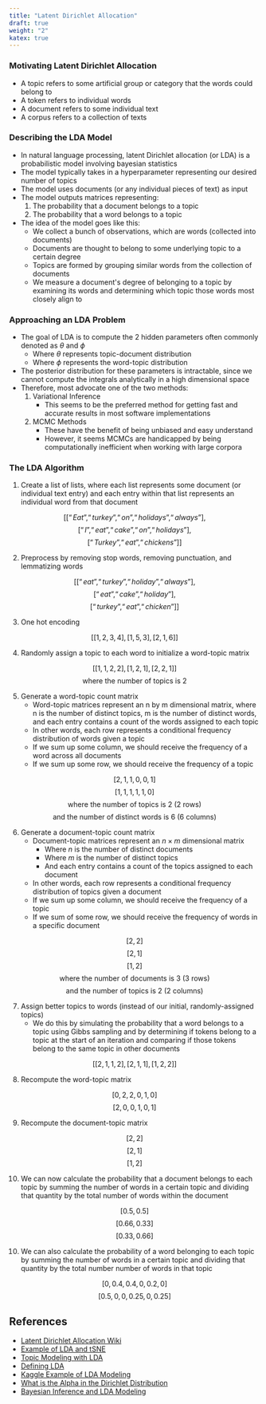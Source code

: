 ```yaml
---
title: "Latent Dirichlet Allocation"
draft: true
weight: "2"
katex: true
---
```


### Motivating Latent Dirichlet Allocation
- A topic refers to some artificial group or category that the words could belong to
- A token refers to individual words
- A document refers to some individual text
- A corpus refers to a collection of texts

### Describing the LDA Model
- In natural language processing, latent Dirichlet allocation (or LDA) is a probabilistic model involving bayesian statistics
- The model typically takes in a hyperparameter representing our desired number of topics
- The model uses documents (or any individual pieces of text) as input
- The model outputs matrices representing:
	1. The probability that a document belongs to a topic
	2. The probability that a word belongs to a topic
- The idea of the model goes like this:
	- We collect a bunch of observations, which are words (collected into documents)
	- Documents are thought to belong to some underlying topic to a certain degree
	- Topics are formed by grouping similar words from the collection of documents
	- We measure a document's degree of belonging to a topic by examining its words and determining which topic those words most closely align to

### Approaching an LDA Problem
- The goal of LDA is to compute the 2 hidden parameters often commonly denoted as $\theta$ and $\phi$
	- Where $\theta$ represents topic-document distribution
	- Where $\phi$ represents the word-topic distribution
- The posterior distribution for these parameters is intractable, since we cannot compute the integrals analytically in a high dimensional space
- Therefore, most advocate one of the two methods:
	1. Variational Inference
		- This seems to be the preferred method for getting fast and accurate results in most software implementations
	2. MCMC Methods
		- These have the benefit of being unbiased and easy understand
		- However, it seems MCMCs are handicapped by being computationally inefficient when working with large corpora

### The LDA Algorithm
1. Create a list of lists, where each list represents some document (or individual text entry) and each entry within that list represents an individual word from that document

$$ [[“Eat”, “turkey”, “on”, “holidays”, “always”], $$
$$ [“I”, “eat”, “cake”, “on”, “holidays”], $$
$$ [“Turkey”, “eat”, “chickens”]] $$

2. Preprocess by removing stop words, removing punctuation, and lemmatizing words

$$ [[“eat”, “turkey”, “holiday”, “always”], $$
$$ [“eat”, “cake”, “holiday”], $$
$$ [“turkey”, “eat”, “chicken”]] $$

3. One hot encoding

$$ [[1,2,3,4], [1,5,3], [2,1,6]] $$

4. Randomly assign a topic to each word to initialize a word-topic matrix

$$ [[1,1,2,2], [1,2,1], [2,2,1]] $$
$$ \text{where the number of topics is 2} $$

5. Generate a word-topic count matrix
	- Word-topic matrices represent an n by m dimensional matrix, where n is the number of distinct topics, m is the number of distinct words, and each entry contains a count of the words assigned to each topic
	- In other words, each row represents a conditional frequency distribution of words given a topic
	- If we sum up some column, we should receive the frequency of a word across all documents
	- If we sum up some row, we should receive the frequency of a topic

$$ [2,1,1,0,0,1] $$
$$ [1,1,1,1,1,0] $$
$$ \text{where the number of topics is 2 (2 rows)} $$
$$ \text{and the number of distinct words is 6 (6 columns)} $$

6. Generate a document-topic count matrix
	- Document-topic matrices represent an $n \times m$ dimensional matrix
		- Where $n$ is the number of distinct documents
		- Where $m$ is the number of distinct topics
		- And each entry contains a count of the topics assigned to each document
	- In other words, each row represents a conditional frequency distribution of topics given a document
	- If we sum up some column, we should receive the frequency of a topic
	- If we sum of some row, we should receive the frequency of words in a specific document

$$ [2,2] $$
$$ [2,1] $$
$$ [1,2] $$
$$ \text{where the number of documents is 3 (3 rows)} $$
$$ \text{and the number of topics is 2 (2 columns)} $$

7. Assign better topics to words (instead of our initial, randomly-assigned topics)
	- We do this by simulating the probability that a word belongs to a topic using Gibbs sampling and by determining if tokens belong to a topic at the start of an iteration and comparing if those tokens belong to the same topic in other documents

$$ [[2,1,1,2], [2,1,1], [1,2,2]] $$

8. Recompute the word-topic matrix

$$ [0,2,2,0,1,0] $$
$$ [2,0,0,1,0,1] $$

9. Recompute the document-topic matrix

$$ [2,2] $$
$$ [2,1] $$
$$ [1,2] $$

10. We can now calculate the probability that a document belongs to each topic by summing the number of words in a certain topic and dividing that quantity by the total number of words within the document

$$ [0.5,0.5] $$
$$ [0.66,0.33] $$
$$ [0.33,0.66] $$

10. We can also calculate the probability of a word belonging to each topic by summing the number of words in a certain topic and dividing that quantity by the total number number of words in that topic

$$ [0,0.4,0.4,0,0.2,0] $$
$$ [0.5,0,0,0.25,0,0.25] $$

## References
- [Latent Dirichlet Allocation Wiki](https://en.wikipedia.org/wiki/Latent_Dirichlet_allocation)
- [Example of LDA and tSNE](https://shuaiw.github.io/2016/12/22/topic-modeling-and-tsne-visualzation.html)
- [Topic Modeling with LDA](https://www.analyticsvidhya.com/blog/2016/08/beginners-guide-to-topic-modeling-in-python/)
- [Defining LDA](http://brooksandrew.github.io/simpleblog/articles/latent-dirichlet-allocation-under-the-hood/)
- [Kaggle Example of LDA Modeling](https://www.kaggle.com/ktattan/lda-and-document-similarity)
- [What is the Alpha in the Dirichlet Distribution](https://stats.stackexchange.com/questions/244917/what-exactly-is-the-alpha-in-the-dirichlet-distribution)
- [Bayesian Inference and LDA Modeling](https://towardsdatascience.com/bayesian-inference-problem-mcmc-and-variational-inference-25a8aa9bce29)
